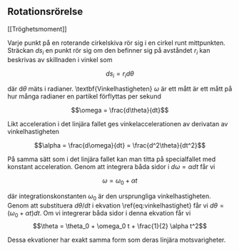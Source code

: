 ## Rotationsrörelse

[[Tröghetsmoment]]

Varje punkt på en roterande cirkelskiva rör sig i en cirkel runt mittpunkten. Sträckan $ds_i$ en punkt rör sig om den befinner sig på avståndet $r_i$ kan beskrivas av skillnaden i vinkel som

$$ds_i = r_id\theta$$

där d$\theta$ mäts i radianer. \textbf{Vinkelhastigheten} $\omega$ är ett mått är ett mått på hur många radianer en partikel förflyttas per sekund

$$\omega = \frac{d\theta}{dt}$$

Likt acceleration i det linjära fallet ges vinkelaccelerationen av derivatan av vinkelhastigheten

$$\alpha = \frac{d\omega}{dt} = \frac{d^2\theta}{dt^2}$$

På samma sätt som i det linjära fallet kan man titta på specialfallet med konstant acceleration. Genom att integrera båda sidor i $d\omega = \alpha dt$ får vi 

$$\omega = \omega_0 + \alpha t$$

där integrationskonstanten $\omega_0$ är den ursprungliga vinkelhastigheten. Genom att substituera $d\theta / dt$ i ekvation \ref{eq:vinkelhastighet} får vi $d\theta = (\omega_0+\alpha t)dt$. Om vi integrerar båda sidor i denna ekvation får vi 
 $$\theta = \theta_0 + \omega_0 t + \frac{1}{2} \alpha t^2$$
 
Dessa ekvationer har exakt samma form som deras linjära motsvarigheter.